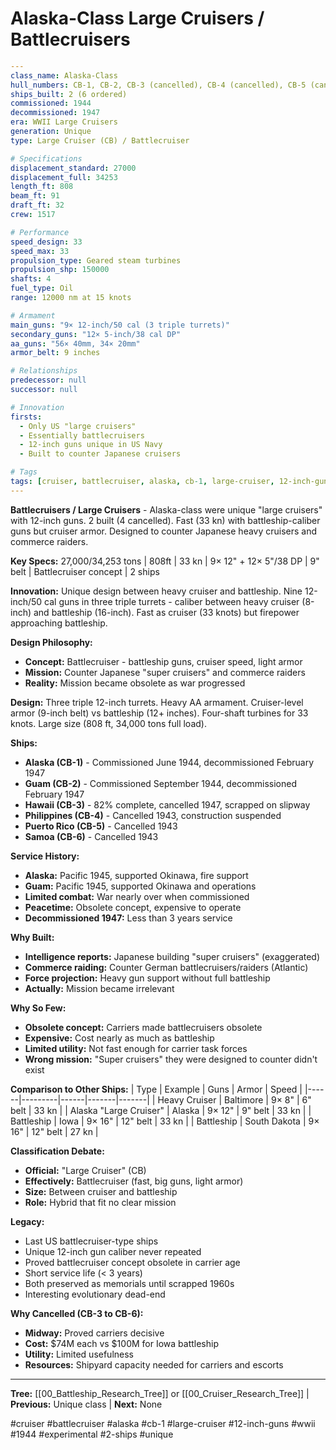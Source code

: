 # Alaska-Class Large Cruisers / Battlecruisers

```yaml
---
class_name: Alaska-Class
hull_numbers: CB-1, CB-2, CB-3 (cancelled), CB-4 (cancelled), CB-5 (cancelled), CB-6 (cancelled)
ships_built: 2 (6 ordered)
commissioned: 1944
decommissioned: 1947
era: WWII Large Cruisers
generation: Unique
type: Large Cruiser (CB) / Battlecruiser

# Specifications
displacement_standard: 27000
displacement_full: 34253
length_ft: 808
beam_ft: 91
draft_ft: 32
crew: 1517

# Performance
speed_design: 33
speed_max: 33
propulsion_type: Geared steam turbines
propulsion_shp: 150000
shafts: 4
fuel_type: Oil
range: 12000 nm at 15 knots

# Armament
main_guns: "9× 12-inch/50 cal (3 triple turrets)"
secondary_guns: "12× 5-inch/38 cal DP"
aa_guns: "56× 40mm, 34× 20mm"
armor_belt: 9 inches

# Relationships
predecessor: null
successor: null

# Innovation
firsts:
  - Only US "large cruisers"
  - Essentially battlecruisers
  - 12-inch guns unique in US Navy
  - Built to counter Japanese cruisers

# Tags
tags: [cruiser, battlecruiser, alaska, cb-1, large-cruiser, 12-inch-guns, wwii, 1944, experimental, 2-ships, unique]
---
```

**Battlecruisers / Large Cruisers** - Alaska-class were unique "large cruisers" with 12-inch guns. 2 built (4 cancelled). Fast (33 kn) with battleship-caliber guns but cruiser armor. Designed to counter Japanese heavy cruisers and commerce raiders.

**Key Specs:** 27,000/34,253 tons | 808ft | 33 kn | 9× 12" + 12× 5"/38 DP | 9" belt | Battlecruiser concept | 2 ships

**Innovation:** Unique design between heavy cruiser and battleship. Nine 12-inch/50 cal guns in three triple turrets - caliber between heavy cruiser (8-inch) and battleship (16-inch). Fast as cruiser (33 knots) but firepower approaching battleship.

**Design Philosophy:**
- **Concept:** Battlecruiser - battleship guns, cruiser speed, light armor
- **Mission:** Counter Japanese "super cruisers" and commerce raiders
- **Reality:** Mission became obsolete as war progressed

**Design:** Three triple 12-inch turrets. Heavy AA armament. Cruiser-level armor (9-inch belt) vs battleship (12+ inches). Four-shaft turbines for 33 knots. Large size (808 ft, 34,000 tons full load).

**Ships:**
- **Alaska (CB-1)** - Commissioned June 1944, decommissioned February 1947
- **Guam (CB-2)** - Commissioned September 1944, decommissioned February 1947
- **Hawaii (CB-3)** - 82% complete, cancelled 1947, scrapped on slipway
- **Philippines (CB-4)** - Cancelled 1943, construction suspended
- **Puerto Rico (CB-5)** - Cancelled 1943
- **Samoa (CB-6)** - Cancelled 1943

**Service History:**
- **Alaska:** Pacific 1945, supported Okinawa, fire support
- **Guam:** Pacific 1945, supported Okinawa and operations
- **Limited combat:** War nearly over when commissioned
- **Peacetime:** Obsolete concept, expensive to operate
- **Decommissioned 1947:** Less than 3 years service

**Why Built:**
- **Intelligence reports:** Japanese building "super cruisers" (exaggerated)
- **Commerce raiding:** Counter German battlecruisers/raiders (Atlantic)
- **Force projection:** Heavy gun support without full battleship
- **Actually:** Mission became irrelevant

**Why So Few:**
- **Obsolete concept:** Carriers made battlecruisers obsolete
- **Expensive:** Cost nearly as much as battleship
- **Limited utility:** Not fast enough for carrier task forces
- **Wrong mission:** "Super cruisers" they were designed to counter didn't exist

**Comparison to Other Ships:**
| Type | Example | Guns | Armor | Speed |
|------|---------|------|-------|-------|
| Heavy Cruiser | Baltimore | 9× 8" | 6" belt | 33 kn |
| Alaska "Large Cruiser" | Alaska | 9× 12" | 9" belt | 33 kn |
| Battleship | Iowa | 9× 16" | 12" belt | 33 kn |
| Battleship | South Dakota | 9× 16" | 12" belt | 27 kn |

**Classification Debate:**
- **Official:** "Large Cruiser" (CB)
- **Effectively:** Battlecruiser (fast, big guns, light armor)
- **Size:** Between cruiser and battleship
- **Role:** Hybrid that fit no clear mission

**Legacy:**
- Last US battlecruiser-type ships
- Unique 12-inch gun caliber never repeated
- Proved battlecruiser concept obsolete in carrier age
- Short service life (< 3 years)
- Both preserved as memorials until scrapped 1960s
- Interesting evolutionary dead-end

**Why Cancelled (CB-3 to CB-6):**
- **Midway:** Proved carriers decisive
- **Cost:** $74M each vs $100M for Iowa battleship
- **Utility:** Limited usefulness
- **Resources:** Shipyard capacity needed for carriers and escorts

---
**Tree:** [[00_Battleship_Research_Tree]] or [[00_Cruiser_Research_Tree]] | **Previous:** Unique class | **Next:** None

#cruiser #battlecruiser #alaska #cb-1 #large-cruiser #12-inch-guns #wwii #1944 #experimental #2-ships #unique
